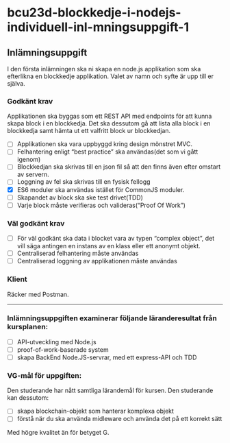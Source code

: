 # bcu23d-blockkedje-i-nodejs-individuell-inl-mningsuppgift-1

## Inlämningsuppgift

I den första inlämningen ska ni skapa en node.js applikation som ska efterlikna en blockkedje applikation. Valet av namn och syfte är upp till er själva.

### Godkänt krav

Applikationen ska byggas som ett REST API med endpoints för att kunna skapa block i en blockkedja. Det ska dessutom gå att lista alla block i en blockkedja samt hämta ut ett valfritt block ur blockkedjan.

- [ ] Applikationen ska vara uppbyggd kring design mönstret MVC.
- [ ] Felhantering enligt “best practice” ska användas(det som vi gått igenom)
- [ ] Blockkedjan ska skrivas till en json fil så att den finns även efter omstart av servern.
- [ ] Loggning av fel ska skrivas till en fysisk fellogg
- [x] ES6 moduler ska användas istället för CommonJS moduler.
- [ ] Skapandet av block ska ske test drivet(TDD)
- [ ] Varje block måste verifieras och valideras(“Proof Of Work”)

### Väl godkänt krav

- [ ] För väl godkänt ska data i blocket vara av typen “complex object”, det vill säga antingen en instans av en klass eller ett anonymt objekt.
- [ ] Centraliserad felhantering måste användas
- [ ] Centraliserad loggning av applikationen måste användas

### Klient

Räcker med Postman.

---

### Inlämningsuppgiften examinerar följande läranderesultat från kursplanen:

- [ ] API-utveckling med Node.js
- [ ] proof-of-work-baserade system
- [ ] skapa BackEnd Node.JS-servrar, med ett express-API och TDD

### VG-mål för uppgiften:

Den studerande har nått samtliga lärandemål för kursen. Den studerande kan dessutom:

- [ ] skapa blockchain-objekt som hanterar komplexa objekt
- [ ] förstå när du ska använda midleware och använda det på ett korrekt sätt

Med högre kvalitet än för betyget G.
